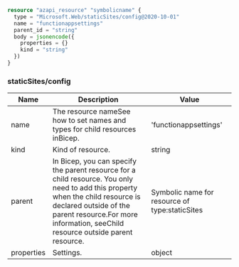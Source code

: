 ```terraform
resource "azapi_resource" "symbolicname" {
  type = "Microsoft.Web/staticSites/config@2020-10-01"
  name = "functionappsettings"
  parent_id = "string"
  body = jsonencode({
    properties = {}
    kind = "string"
  })
}

```

### staticSites/config

| Name | Description | Value |
|-|-|-|
| name | The resource nameSee how to set names and types for child resources inBicep. | 'functionappsettings' |
| kind | Kind of resource. | string |
| parent | In Bicep, you can specify the parent resource for a child resource. You only need to add this property when the child resource is declared outside of the parent resource.For more information, seeChild resource outside parent resource. | Symbolic name for resource of type:staticSites |
| properties | Settings. | object |


